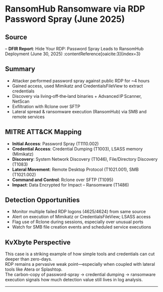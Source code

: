 # RansomHub Ransomware via RDP Password Spray (June 2025)

## Source  
– **DFIR Report**: Hide Your RDP: Password Spray Leads to RansomHub Deployment (June 30, 2025) :contentReference[oaicite:3]{index=3}

## Summary  
- Attacker performed password spray against public RDP for ~4 hours  
- Gained access, used Mimikatz and CredentialsFileView to extract credentials  
- Discovery via living‑off‑the‑land binaries + Advanced IP Scanner, NetScan  
- Exfiltration with Rclone over SFTP  
- Lateral spread & ransomware execution (RansomHub) via SMB and remote services

## MITRE ATT&CK Mapping  
- **Initial Access**: Password Spray (T1110.002)  
- **Credential Access**: Credential Dumping (T1003), LSASS memory (Mimikatz)  
- **Discovery**: System Network Discovery (T1046), File/Directory Discovery (T1083)  
- **Lateral Movement**: Remote Desktop Protocol (T1021.001), SMB (T1021.002)  
- **Command and Control**: Rclone over SFTP (T1095)  
- **Impact**: Data Encrypted for Impact – Ransomware (T1486)

## Detection Opportunities  
- Monitor multiple failed RDP logons (4625/4624) from same source  
- Alert on execution of Mimikatz or CredentialsFileView; LSASS access  
- Flag use of Rclone during sessions, especially over unusual ports  
- Watch for SMB file creation events and scheduled service executions

## KvXbyte Perspective  
This case is a striking example of how simple tools and credentials can cut deeper than zero-days.  
RDP remains a pervasive weak point—especially when coupled with lateral tools like Atera or Splashtop.  
The carbon-copy of password-spray → credential dumping → ransomware execution signals how much detection value still lives in log analysis.

---  

